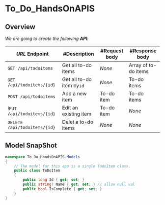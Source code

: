 # To_Do_HandsOnAPIS


## Overview

_We are going to create the following __API___:

| _URL_ Endpoint                  | #Description              | #Request body	 | #Response body	      |
| ------------------------------- | ------------------------- | -------------  | -------------------  |
|`GET /api/todoitems`             |  Get all to-do items      |  _None_        | Array of to-do items | 
|`GET /api/todoitems/{id}`        |  Get all to-do item by`id`|  _None_      	 | To-do items          | 
|`POST /api/todoitems`            |  Add a new item           |  To-do item    | To-do items          | 
!`PUT /api/todoitems/{id}`        |	 Edit an existing item    |  To-do item  	 |  _None_              | 
|`DELETE /api/todoitems/{id}  `   |  Delet a to-do items      |  _None_      	 |  _None_              | 





## Model SnapShot
```c#
namespace To_Do_HandsOnAPIS.Models
{
    // The model for this app is a single TodoItem class.
    public class ToDoItem
    {
        public long Id { get; set; }
        public string? Name { get; set; } // allow null val
        public bool IsComplete { get; set; }
    }
}

```
